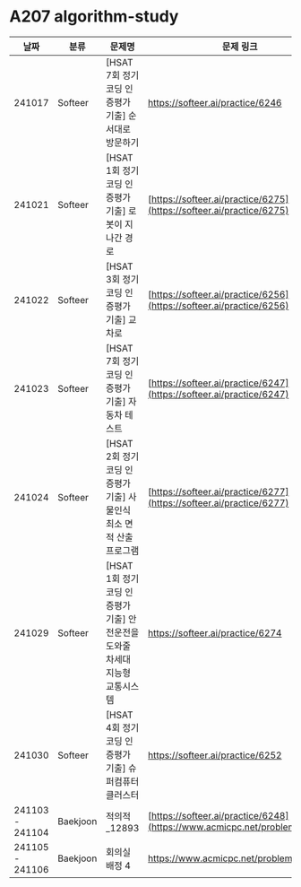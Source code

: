 # A207 algorithm-study


| **날짜** | **분류**     | **문제명**          | **문제 링크**                                         | 
| -------- | ---------------- | ----------- | ----------------------------------------------------- | 
| 241017  |  Softeer |     [HSAT 7회 정기 코딩 인증평가 기출] 순서대로 방문하기           |  https://softeer.ai/practice/6246      | 
| 241021  | Softeer |     [HSAT 1회 정기 코딩 인증평가 기출] 로봇이 지나간 경로           |  [https://softeer.ai/practice/6275](https://softeer.ai/practice/6275)      |      
| 241022  |  Softeer |     [HSAT 3회 정기 코딩 인증평가 기출] 교차로          |  [https://softeer.ai/practice/6256](https://softeer.ai/practice/6256)      |      
| 241023  |    Softeer |     [HSAT 7회 정기 코딩 인증평가 기출] 자동차 테스트           |  [https://softeer.ai/practice/6247](https://softeer.ai/practice/6247)      |      
| 241024  |  Softeer |     [HSAT 2회 정기 코딩 인증평가 기출] 사물인식 최소 면적 산출 프로그램           |  [https://softeer.ai/practice/6277](https://softeer.ai/practice/6277)      |      
| 241029  |  Softeer |     [HSAT 1회 정기 코딩 인증평가 기출] 안전운전을 도와줄 차세대 지능형 교통시스템      | https://softeer.ai/practice/6274     | 
| 241030  |  Softeer |     [HSAT 4회 정기 코딩 인증평가 기출] 슈퍼컴퓨터 클러스터           | https://softeer.ai/practice/6252   | 
| 241103 - 241104  |  Baekjoon | 적의적_12893   | [https://softeer.ai/practice/6248](https://www.acmicpc.net/problem/12893)   |
| 241105 - 241106 | Baekjoon | 회의실 배정 4 | https://www.acmicpc.net/problem/19623
